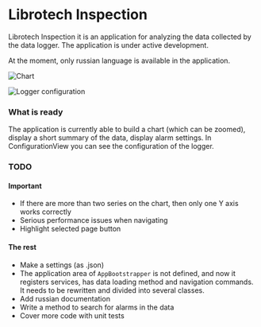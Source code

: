 # Librotech Inspection


Librotech Inspection it is an application for analyzing 
the data collected by the data logger.
The application is under active development.

At the moment, only russian language is available in the application.

![Chart](https://github.com/andude10/Librotech-Inspection/tree/main/img/chart-page.png?raw=true "Chart")

![Logger configuration](https://github.com/andude10/Librotech-Inspection/tree/main/img/configuration-page.png?raw=true "Logger configuration")


### What is ready

The application is currently able to build a chart (which can be zoomed), 
display a short summary of the data, display alarm settings.
In ConfigurationView you can see the configuration of the logger.

### TODO

#### Important

 - If there are more than two series on the chart, then only one Y axis works correctly
 - Serious performance issues when navigating
 - Highlight selected page button

#### The rest

 - Make a settings (as .json)
 - The application area  of `AppBootstrapper` is not defined, and 
now it registers services, has data loading method and navigation commands. 
It needs to be rewritten and divided into several classes.
 - Add russian documentation
 - Write a method to search for alarms in the data
 - Cover more code with unit tests

